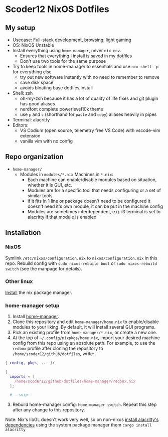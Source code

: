 # Scoder12 NixOS Dotfiles

## My setup

- Usecase: Full-stack development, browsing, light gaming
- OS: NixOS Unstable
- Install everything using `home-manager`, never `nix-env`.
  - Ensures that everything I install is saved in my dotfiles
  - Don't use two tools for the same purpose
- Try to keep tools in home-manager to essentials and use `nix-shell -p` for everything
  else
  - try out new software instantly with no need to remember to remove
  - save disk space
  - avoids bloating base dotfiles install
- Shell: zsh
  - oh-my-zsh because it has a lot of quality of life fixes and git plugin has good
    aliases
  - nerdfont complete powerlevel10k theme
  - use `p` and `c` (shorthand for `paste` and `copy`) aliases heavily in pipes
- Terminal: alacritty
- Editors:
  - VS Codium (open source, telemetry free VS Code) with vscode-vim extension
  - vanilla vim with no config

## Repo organization

- `home-manager/`
  - Modules in `modules/*.nix` Machines in `*.nix`:
    - Each machine can enable/disable modules based on situation, whether it is GUI,
      etc.
    - Modules are for a specific tool that needs configuring or a set of similar tools
    - if it fits in 1 line or package doesn't need to be configured it doesn't need it's
      own module, it can be put in the machine config
    - Modules are sometimes interdependent, e.g. i3 terminal is set to alacritty if that
      module is enabled

## Installation

### NixOS

Symlink `/etc/nixos/configuration.nix` to `nixos/configuration.nix` in this repo.
Rebuild config with `sudo nixos-rebuild boot` or `sudo nixos-rebuild switch` (see the
manpage for details).

### Other linux

[Install](https://nixos.org/guides/install-nix.html) the nix package manager.

### home-manager setup

1. Install [home-manager](https://github.com/nix-community/home-manager).
2. Clone this repository and edit `home-manager/home.nix` to enable/disable modules to
   your liking. By default, it will install several GUI programs.
3. Pick an existing profile from `home-manager/*.nix`, or create a new one.
4. At the top of `~/.config/nixpkgs/home.nix`, import your desired machine config from
   this repo using an absolute path. For example, to use the `redbox` profile after
   cloning the repository to `/home/scoder12/github/dotfiles`, write:

```nix
{ config, pkgs, ... }:

{
  imports = [
    /home/scoder12/github/dotfiles/home-manager/redbox.nix
  ];

  # --snip--
```

3. Rebuild home-manager config: `home-manager switch`. Repeat this step after any
   change to this repository.

Note: Nix's libGL doesn't work very well, so on non-nixos
[install alacritty's dependencies](https://github.com/alacritty/alacritty/blob/master/INSTALL.md#dependencies)
using the system package manager them `cargo install alacritty`
